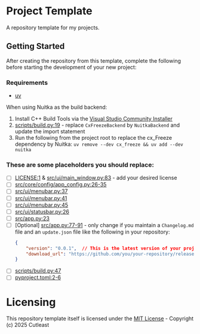 # Project Template

A repository template for my projects.

## Getting Started

After creating the repository from this template, complete the following before starting the development of your new project:

### Requirements

- [uv](https://docs.astral.sh/uv/getting-started/installation/)

When using Nuitka as the build backend:

1. Install C++ Build Tools via the [Visual Studio Community Installer](https://visualstudio.microsoft.com/downloads/)
2. [scripts/build.py:19](./scripts/build.py#L19) - replace `CxFreezeBackend` by `NuitkaBackend` and update the import statement
3. Run the following from the project root to replace the cx_Freeze dependency by Nuitka:
    `uv remove --dev cx_freeze && uv add --dev nuitka`

### These are some placeholders you should replace:

- [ ] [LICENSE:1](./LICENSE) & [src/ui/main_window.py:83](./src/ui/main_window.py#L83) - add your desired license
- [ ] [src/core/config/app_config.py:26-35](./src/core/config/app_config.py#L26-36)
- [ ] [src/ui/menubar.py:37](./src/ui/menubar.py#L37)
- [ ] [src/ui/menubar.py:41](./src/ui/menubar.py#L41)
- [ ] [src/ui/menubar.py:45](./src/ui/menubar.py#L45)
- [ ] [src/ui/statusbar.py:26](./src/ui/statusbar.py#L26)
- [ ] [src/app.py:23](./src/app.py#L23)
- [ ] [Optional] [src/app.py:77-91](./src/app.py#L77-92) - only change if you maintain a `Changelog.md` file and an `update.json` file like the following in your repository:
  ```json
  {
      "version": "0.0.1",  // This is the latest version of your project
      "download_url": "https://github.com/you/your-repository/releases"  // Replace this by the actual download URL
  }
  ```
- [ ] [scripts/build.py:47](./scripts/build.py#L47)
- [ ] [pyproject.toml:2-6](./pyproject.toml#L2-7)

# Licensing

This repository template itself is licensed under the [MIT License](https://opensource.org/license/mit) - Copyright (c) 2025 Cutleast
